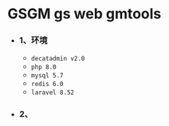 # GSGM  gs web gmtools 

- ### 1、环境
    - `decatadmin v2.0`
    - `php 8.0`
    - `mysql 5.7`
    - `redis 6.0`
    - `laravel 8.52`
- ### 2、
